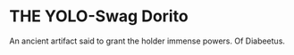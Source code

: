THE YOLO-Swag Dorito
====================

An ancient artifact said to grant the holder immense powers.  Of Diabeetus.
